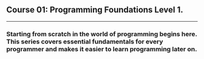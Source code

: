 ## Course 01: Programming Foundations Level 1.

---

### Starting from scratch in the world of programming begins here. This series covers essential fundamentals for every programmer and makes it easier to learn programming later on.
